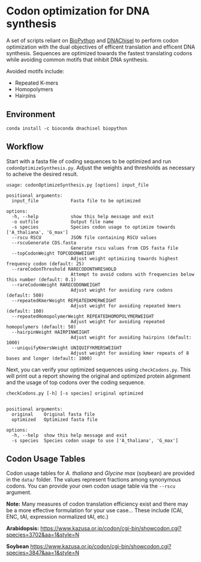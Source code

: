 # Codon optimization for DNA synthesis
A set of scripts reliant on [BioPython](https://biopython.org/) and [DNAChisel](https://edinburgh-genome-foundry.github.io/DnaChisel/) to perform codon optimization with the dual objectives of efficent translation and efficent DNA synthesis. Sequences are optimized towards the fastest translating codons while avoiding common motifs that inhibit DNA synthesis.

Avoided motifs include:
- Repeated K-mers
- Homopolymers
- Hairpins

## Environment
```
conda install -c bioconda dnachisel biopython
```

## Workflow
Start with a fasta file of coding sequences to be optimized and run ```codonOptimizeSynthesis.py```. Adjust the weights and thresholds as necessary to acheive the desired result.

```
usage: codonOptimizeSynthesis.py [options] input_file

positional arguments:
  input_file            Fasta file to be optimized

options:
  -h, --help            show this help message and exit
  -o outfile            Output file name
  -s species            Species codon usage to optimize towards ['A_thaliana', 'G_max']
  --rscu RSCU           JSON file containing RSCU values
  --rscuGenerate CDS.fasta
                        Generate rscu values from CDS fasta file
  --topCodonWeight TOPCODONWEIGHT
                        Adjust weight optimizing towards highest frequency codon (default: 25)
  --rareCodonThreshold RARECODONTHRESHOLD
                        Attempt to avoid codons with frequencies below this number (default: 0.1)
  --rareCodonWeight RARECODONWEIGHT
                        Adjust weight for avoiding rare codons (default: 500)
  --repeatedKmerWeight REPEATEDKMERWEIGHT
                        Adjust weight for avoiding repeated kmers (default: 100)
  --repeatedHomopolymerWeight REPEATEDHOMOPOLYMERWEIGHT
                        Adjust weight for avoiding repeated homopolymers (default: 50)
  --hairpinWeight HAIRPINWEIGHT
                        Adjust weight for avoiding hairpins (default: 1000)
  --uniquifyKmersWeight UNIQUIFYKMERSWEIGHT
                        Adjust weight for avoiding kmer repeats of 8 bases and longer (default: 1000)
```

Next, you can verify your optimized sequences using ```checkCodons.py```. This will print out a report showing the original and optimized protein alignment and the usage of top codons over the coding sequence.

```
checkCodons.py [-h] [-s species] original optimized


positional arguments:
  original    Original fasta file
  optimized   Optimized fasta file

options:
  -h, --help  show this help message and exit
  -s species  Species codon usage to use ['A_thaliana', 'G_max']
```

## Codon Usage Tables

Codon usage tables for *A. thaliana* and *Glycine max* (soybean) are provided in the ```data/``` folder. The values represent fractions among synonymous codons. You can provide your own codon usage table via the ```--rscu``` argument.

**Note:** Many measures of codon translation efficiency exist and there may be a more effective formulation for your use case... These include (CAI, ENC, tAI, expression normalized tAI, etc.)

**Arabidopsis:** 
https://www.kazusa.or.jp/codon/cgi-bin/showcodon.cgi?species=3702&aa=1&style=N

**Soybean** https://www.kazusa.or.jp/codon/cgi-bin/showcodon.cgi?species=3847&aa=1&style=N
